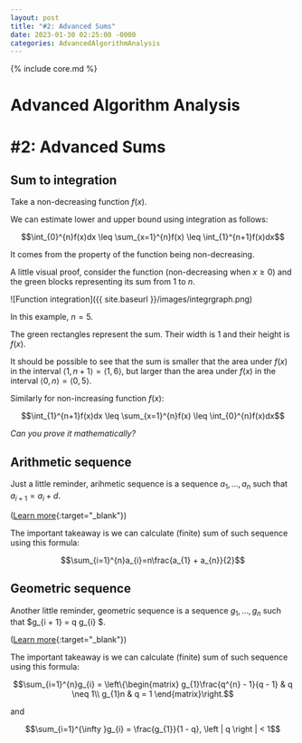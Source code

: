 ```yaml
---
layout: post
title: "#2: Advanced Sums"
date: 2023-01-30 02:25:00 -0000
categories: AdvancedAlgorithmAnalysis
---
```


{% include core.md %}

# Advanced Algorithm Analysis
# \#2: Advanced Sums

## Sum to integration

Take a non-decreasing function $f(x)$.

We can estimate lower and upper bound using integration as follows:

$$\int_{0}^{n}f(x)dx \leq \sum_{x=1}^{n}f(x) \leq \int_{1}^{n+1}f(x)dx$$

It comes from the property of the function being non-decreasing.

A little visual proof, consider the function (non-decreasing when $x \geq 0$) and the green blocks representing its sum from 1 to $n$.

![Function integration]({{ site.baseurl }}/images/integrgraph.png)

In this example, $n = 5$.

The green rectangles represent the sum. Their width is 1 and their height is $f(x)$.

It should be possible to see that the sum is smaller that the area under $f(x)$ in the interval $\left \langle 1, n + 1 \right \rangle = \left \langle 1, 6 \right \rangle$,
but larger than the area under $f(x)$ in the interval $\left \langle 0, n \right \rangle = \left \langle 0, 5 \right \rangle$.

Similarly for non-increasing function $f(x)$:

$$\int_{1}^{n+1}f(x)dx \leq \sum_{x=1}^{n}f(x) \leq \int_{0}^{n}f(x)dx$$

*Can you prove it mathematically?*

## Arithmetic sequence

Just a little reminder, arihmetic sequence is a sequence $a_{1}, ... , a_{n}$ such that $a_{i + 1} = a_{i} + d$.

([Learn more](https://en.wikipedia.org/wiki/Arithmetic_progression){:target="_blank"})

The important takeaway is we can calculate (finite) sum of such sequence using this formula:

$$\sum_{i=1}^{n}a_{i}=n\frac{a_{1} + a_{n}}{2}$$

## Geometric sequence

Another little reminder, geometric sequence is a sequence $g_{1}, ... , g_{n}$ such that $g_{i + 1} = q g_{i} $.

([Learn more](https://en.wikipedia.org/wiki/Geometric_series){:target="_blank"})

The important takeaway is we can calculate (finite) sum of such sequence using this formula:

$$\sum_{i=1}^{n}g_{i} = \left\{\begin{matrix}
g_{1}\frac{q^{n} - 1}{q - 1} & q \neq 1\\ 
g_{1}n & q = 1 
\end{matrix}\right.$$

and

$$\sum_{i=1}^{\infty }g_{i} = \frac{g_{1}}{1 - q}, \left | q \right | < 1$$
